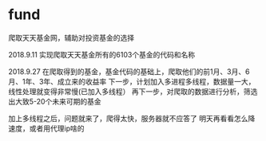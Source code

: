 # fund
爬取天天基金网，辅助对投资基金的选择

2018.9.11
实现爬取天天基金所有的6103个基金的代码和名称

2018.9.27
在爬取得到的基金，基金代码的基础上，爬取他们的前1月、3月、6月、1年、3年、成立来的收益率
下一步，计划加入多进程多线程，数据量一大，线性处理就变得非常慢(已加入多线程）
再下一步，对爬取的数据进行分析，筛选出大致5-20个未来可期的基金

加上多线程之后，问题就来了，爬得太快，服务器就不应答了
明天再看看怎么降速度，或者用代理ip啥的
